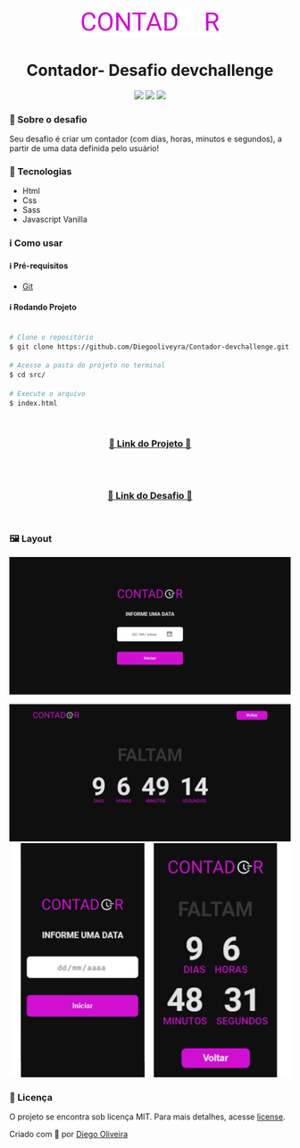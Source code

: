 <p align='center'><img width='250' src="./.github/logo.svg"></p>
<h1 align='center'>Contador- Desafio devchallenge </h1>
<p align='center'>
<img src="https://img.shields.io/github/languages/code-size/Diegooliveyra/Contador-devchallenge">
<img src="https://img.shields.io/github/last-commit/Diegooliveyra/Contador-devchallenge">
<img src="https://img.shields.io/github/license/Diegooliveyra/Contador-devchallenge">
</p>

<h3>🔖 Sobre o desafio</h3>
<p>Seu desafio é criar um contador (com dias, horas, minutos e segundos), a partir de uma data definida pelo usuário!<p>

<h3>🚀 Tecnologias</h3>
<ul>
    <li>Html</li>
    <li>Css</li>
    <li>Sass</li>
    <li>Javascript Vanilla</li>
</ul>

<h3>ℹ️ Como usar</h3>

<h4>ℹ️ Pré-requisitos</h4>

<ul>
    <li><a href="https://git-scm.com/" target="_blank">Git</a></li>
</ul>

<h4>ℹ️ Rodando Projeto</h4>

```bash

# Clone o repositório
$ git clone https://github.com/Diegooliveyra/Contador-devchallenge.git

# Acesse a pasta do projeto no terminal
$ cd src/

# Execute o arquivo
$ index.html

```

</br>
<h3 align="center"><a href="https://contador-devchallenge.netlify.app/" target="_blank">🔖 Link do Projeto 🔖</a></h3>
</br>
</br>
<h3 align="center"><a href="https://devchallenge.now.sh/challenges/5ed6d70709347b1dbf411b37/details" target="_blank">🔖 Link do Desafio 🔖</a></h3>
</br>

<h3>🖼 Layout</h3>
<img src="./.github/desktop.png">
<img src="./.github/mobile.png">

<h3>📝 Licença</h3>
<p>O projeto se encontra sob licença MIT. Para mais detalhes, acesse <a href='LICENSE'>license<a>.</p>
<p>Criado com 💙 por <a href='https://github.com/Diegooliveyra/' target='blank'>Diego Oliveira</a></p>
